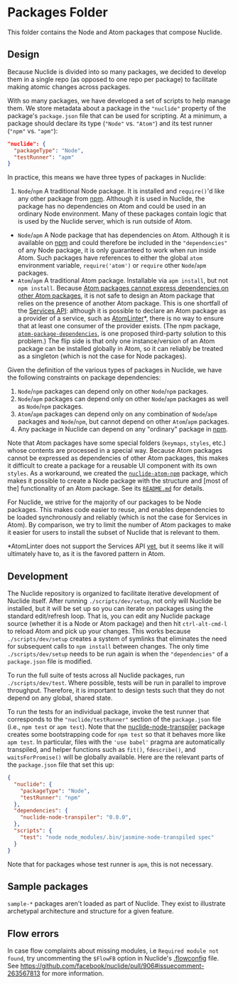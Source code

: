 # Packages Folder

This folder contains the Node and Atom packages that compose Nuclide.

## Design

Because Nuclide is divided into so many packages, we decided to develop
them in a single repo (as opposed to one repo per package) to facilitate
making atomic changes across packages.

With so many packages, we have developed a set of scripts to
help manage them. We store metadata about a package in the `"nuclide"`
property of the package's `package.json` file that can be used for
scripting. At a minimum, a package should declare its type (`"Node"` vs.
`"Atom"`) and its test runner (`"npm"` vs. `"apm"`):

```json
"nuclide": {
  "packageType": "Node",
  "testRunner": "apm"
}
```

In practice, this means we have three types of packages in Nuclide:

1. `Node`/`npm` A traditional Node package. It is installed and `require()`'d like
any other package from [npm](https://www.npmjs.org/). Although it is used in
Nuclide, the package has no dependencies on Atom and could be used in an ordinary
Node environment. Many of these packages contain logic that is used by the
Nuclide server, which is run outside of Atom.
* `Node`/`apm` A Node package that has dependencies on Atom. Although it is
available on [npm](https://www.npmjs.org/) and could therefore be included
in the `"dependencies"` of any Node package, it is only guaranteed to work when
run inside Atom. Such packages have references to either the global `atom`
environment variable, `require('atom')` or `require` other `Node`/`apm`
packages.
* `Atom`/`apm` A traditional Atom package. Installable via `apm install`,
but not `npm install`. Because
[Atom packages cannot express dependencies on other Atom packages](https://github.com/atom/atom/issues/2412),
it is not safe to design an Atom package that relies on the presence of another
Atom package. This is one shortfall of the
[Services API](http://blog.atom.io/2015/03/25/new-services-API.html): although
it is possible to declare an Atom package as a provider of a service, such as
[AtomLinter](https://github.com/AtomLinter/Linter)*, there is no way to ensure
that at least one consumer of the provider exists.
(The npm package, [`atom-package-dependencies`](https://www.npmjs.com/package/atom-package-dependencies),
is one proposed third-party solution to this problem.)
The flip side is that only one instance/version of an Atom package can be installed globally in
Atom, so it can reliably be treated as a singleton (which is not the case for Node packages).

Given the definition of the various types of packages in Nuclide, we have the following
constraints on package dependencies:

1. `Node`/`npm` packages can depend only on other `Node`/`npm` packages.
2. `Node`/`apm` packages can depend only on other `Node`/`apm` packages as well
as `Node`/`npm` packages.
3. `Atom`/`apm` packages can depend only on any combination of `Node`/`apm` packages
and `Node`/`npm`, but cannot depend on other `Atom`/`apm` packages.
4. Any package in Nuclide can depend on any "ordinary" package in [npm](https://www.npmjs.org/).

Note that Atom packages have some special folders (`keymaps`, `styles`, etc.) whose
contents are processed in a special way. Because Atom packages cannot be expressed
as dependencies of other Atom packages, this makes it difficult to create a package for a
reusable UI component with its own `styles`. As a workaround, we created the
[`nuclide-atom-npm`](./nuclide-atom-npm) package, which makes it possible to create a
Node package with the structure and [most of the] functionality of an Atom package. See its
[`README.md`](./nuclide-atom-npm/README.md) for details.

For Nuclide, we strive for the majority of our packages to be Node packages. This makes code
easier to reuse, and enables dependencies to be loaded synchronously and reliably (which is not
the case for Services in Atom). By comparison, we try to limit the number of Atom packages to make
it easier for users to install the subset of Nuclide that is relevant to them.

*AtomLinter does not support the Services API
[yet](https://github.com/AtomLinter/Linter/pull/432),
but it seems like it will ultimately have to, as it is the favored pattern in Atom.

## Development

The Nuclide repository is organized to facilitate iterative development of Nuclide itself.
After running `./scripts/dev/setup`, not only will Nuclide be installed, but it will be
set up so you can iterate on packages using the standard edit/refresh loop. That is,
you can edit any Nuclide package source (whether it is a Node or Atom package) and then
hit `ctrl-alt-cmd-l` to reload Atom and pick up your changes. This works because
`./scripts/dev/setup` creates a system of symlinks that eliminates the need for subsequent
calls to `npm install` between changes. The only time `./scripts/dev/setup` needs to be run
again is when the `"dependencies"` of a `package.json` file is modified.

To run the full suite of tests across all Nuclide packages, run `./scripts/dev/test`.
Where possible, tests will be run in parallel to improve throughput. Therefore, it is
important to design tests such that they do not depend on any global, shared state.

To run the tests for an individual package, invoke the test runner that corresponds to
the `"nuclide/testRunner"` section of the `package.json` file (i.e., `npm test` or `apm test`).
Note that the [nuclide-node-transpiler](./nuclide-node-transpiler) package creates some
bootstrapping code for `npm test` so that it behaves more like `apm test`. In particular,
files with the `'use babel'` pragma are automatically transpiled, and helper functions such as
`fit()`, `fdescribe()`, and `waitsForPromise()` will be globally available. Here are the
relevant parts of the `package.json` file that set this up:

```json
{
  "nuclide": {
    "packageType": "Node",
    "testRunner": "npm"
  },
  "dependencies": {
    "nuclide-node-transpiler": "0.0.0",
  },
  "scripts": {
    "test": "node node_modules/.bin/jasmine-node-transpiled spec"
  }
}
```

Note that for packages whose test runner is `apm`, this is not necessary.

## Sample packages

`sample-*` packages aren't loaded as part of Nuclide. They exist to illustrate archetypal architecture and structure for a given feature.

## Flow errors

In case flow complaints about missing modules, i.e `Required module not found`, try uncommenting the `$FlowFB` option in Nuclide's  [.flowconfig](https://github.com/facebook/nuclide/blob/master/.flowconfig) file. See https://github.com/facebook/nuclide/pull/906#issuecomment-263567813 for more information.